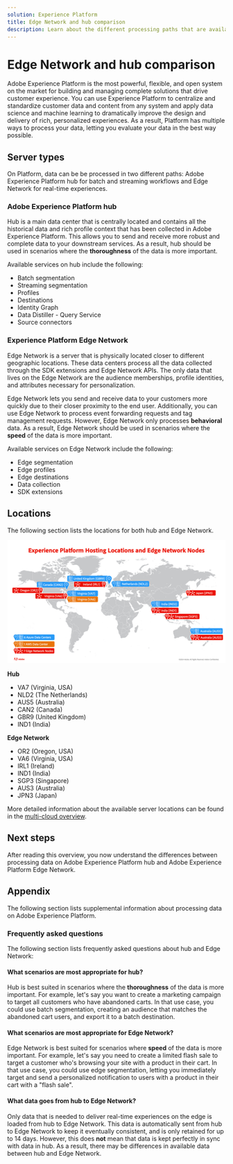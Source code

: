 ```yaml
---
solution: Experience Platform
title: Edge Network and hub comparison
description: Learn about the different processing paths that are available to use on Adobe Experience Platform.
---
```


# Edge Network and hub comparison

Adobe Experience Platform is the most powerful, flexible, and open system on the market for building and managing complete solutions that drive customer experience. You can use Experience Platform to centralize and standardize customer data and content from any system and apply data science and machine learning to dramatically improve the design and delivery of rich, personalized experiences. As a result, Platform has multiple ways to process your data, letting you evaluate your data in the best way possible.

## Server types

On Platform, data can be be processed in two different paths: Adobe Experience Platform hub for batch and streaming workflows and Edge Network for real-time experiences.

### Adobe Experience Platform hub

Hub is a main data center that is centrally located and contains all the historical data and rich profile context that has been collected in Adobe Experience Platform. This allows you to send and receive more robust and complete data to your downstream services. As a result, hub should be used in scenarios where the **thoroughness** of the data is more important.

Available services on hub include the following:

- Batch segmentation
- Streaming segmentation
- Profiles
- Destinations
- Identity Graph
- Data Distiller - Query Service
- Source connectors

### Experience Platform Edge Network

Edge Network is a server that is physically located closer to different geographic locations. These data centers process all the data collected through the SDK extensions and Edge Network APIs. The only data that lives on the Edge Network are the audience memberships, profile identities, and attributes necessary for personalization.

Edge Network lets you send and receive data to your customers more quickly due to their closer proximity to the end user. Additionally, you can use Edge Network to process event forwarding requests and tag management requests. However, Edge Network only processes **behavioral** data. As a result, Edge Network should be used in scenarios where the **speed** of the data is more important. 

Available services on Edge Network include the following:

- Edge segmentation
- Edge profiles
- Edge destinations
- Data collection
- SDK extensions

## Locations

The following section lists the locations for both hub and Edge Network.

![A diagram that lists the different locations for both hub and Edge Network servers.](./images/servers/platform-server-locations.png)

**Hub**

- VA7 (Virginia, USA)
- NLD2 (The Netherlands)
- AUS5 (Australia)
- CAN2 (Canada)
- GBR9 (United Kingdom)
- IND1 (India)

**Edge Network**

- OR2 (Oregon, USA)
- VA6 (Virginia, USA)
- IRL1 (Ireland)
- IND1 (India)
- SGP3 (Singapore)
- AUS3 (Australia)
- JPN3 (Japan)

More detailed information about the available server locations can be found in the [multi-cloud overview](./multi-cloud.md#available-cloud-regions).

## Next steps

After reading this overview, you now understand the differences between processing data on Adobe Experience Platform hub and Adobe Experience Platform Edge Network.

## Appendix

The following section lists supplemental information about processing data on Adobe Experience Platform.

### Frequently asked questions

The following section lists frequently asked questions about hub and Edge Network:

#### What scenarios are most appropriate for hub?

Hub is best suited in scenarios where the **thoroughness** of the data is more important. For example, let's say you want to create a marketing campaign to target all customers who have abandoned carts. In that use case, you could use batch segmentation, creating an audience that matches the abandoned cart users, and export it to a batch destination.

#### What scenarios are most appropriate for Edge Network?

Edge Network is best suited for scenarios where **speed** of the data is more important. For example, let's say you need to create a limited flash sale to target a customer who's browsing your site with a product in their cart. In that use case, you could use edge segmentation, letting you immediately target and send a personalized notification to users with a product in their cart with a "flash sale".

#### What data goes from hub to Edge Network?

Only data that is needed to deliver real-time experiences on the edge is loaded from hub to Edge Network. This data is automatically sent from hub to Edge Network to keep it eventually consistent, and is only retained for up to 14 days. However, this does **not** mean that data is kept perfectly in sync with data in hub. As a result, there may be differences in available data between hub and Edge Network.
